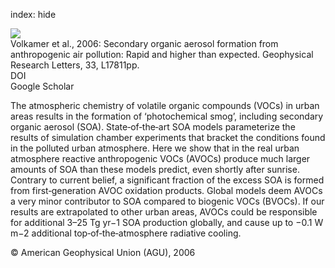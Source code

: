 index: hide

<div class="Citation">
    <div class="Citation-thumb CitationThumb-linked"  data-href="https://doi.org/10.1029/2006gl026899">
      <img src="https://static.claimspace.cloud/climate-study-static/refs/thumbs/7/Volkamer_et_al_2006-thumb.png" />
    </div>

  <div class="Citation-body">
    <div class="Citation-text">Volkamer et al., 2006: Secondary organic aerosol formation from anthropogenic air pollution: Rapid and higher than expected. <span class="Article-journal">Geophysical Research Letters, </span><span class="Article-volume">33, </span>L17811pp.</div>
    <div class="Citation-links">
      <div class="CitationLink" data-href="https://doi.org/10.1029/2006gl026899">
        <div class="CitationLink-icon CitationLink-Doi"></div>
        <div class="CitationLink-text">DOI</div>
      </div>
      <div class="CitationLink" data-href="https://scholar.google.com/scholar?q=10.1029/2006gl026899">
        <div class="CitationLink-icon CitationLink-Scholar"></div>
        <div class="CitationLink-text">Google Scholar</div>
      </div>
    </div>
  </div>
</div>

The atmospheric chemistry of volatile organic compounds (VOCs) in urban areas results in the formation of ‘photochemical smog’, including secondary organic aerosol (SOA). State‐of‐the‐art SOA models parameterize the results of simulation chamber experiments that bracket the conditions found in the polluted urban atmosphere. Here we show that in the real urban atmosphere reactive anthropogenic VOCs (AVOCs) produce much larger amounts of SOA than these models predict, even shortly after sunrise. Contrary to current belief, a significant fraction of the excess SOA is formed from first‐generation AVOC oxidation products. Global models deem AVOCs a very minor contributor to SOA compared to biogenic VOCs (BVOCs). If our results are extrapolated to other urban areas, AVOCs could be responsible for additional 3–25 Tg yr−1 SOA production globally, and cause up to −0.1 W m−2 additional top‐of‐the‐atmosphere radiative cooling.

<div class="Citation-copy">
&copy; American Geophysical Union (AGU), 2006
</div>